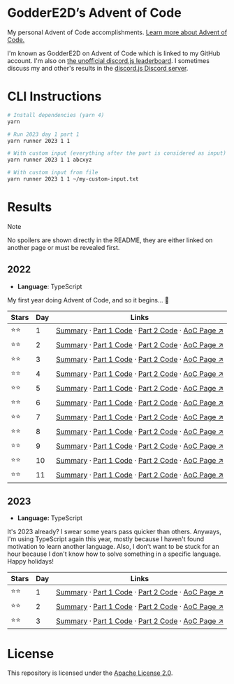 # GodderE2D’s Advent of Code

My personal Advent of Code accomplishments. [Learn more about Advent of Code.](https://adventofcode.com/about)

I'm known as GodderE2D on Advent of Code which is linked to my GitHub account. I'm also on
[the unofficial discord.js leaderboard](https://adventofcode.com/2022/leaderboard/private/view/419899). I sometimes
discuss my and other's results in the [discord.js Discord server](https://discord.gg/djs).

# CLI Instructions

```sh
# Install dependencies (yarn 4)
yarn

# Run 2023 day 1 part 1
yarn runner 2023 1 1

# With custom input (everything after the part is considered as input)
yarn runner 2023 1 1 abcxyz

# With custom input from file
yarn runner 2023 1 1 ~/my-custom-input.txt
```

# Results

> [!NOTE]  
> No spoilers are shown directly in the README, they are either linked on another page or must be revealed first.

## 2022

- **Language**: TypeScript

My first year doing Advent of Code, and so it begins... 👀

| Stars  | Day | Links                                                                                                                                                                                                                                                                                                                                                            |
| ------ | --- | ---------------------------------------------------------------------------------------------------------------------------------------------------------------------------------------------------------------------------------------------------------------------------------------------------------------------------------------------------------------- |
| ⭐️⭐️ | 1   | [Summary](https://github.com/GodderE2D/advent-of-code/blob/main/results/2022/day-1/summary.md) · [Part 1 Code](https://github.com/GodderE2D/advent-of-code/blob/main/results/2022/day-1/part-1.ts) · [Part 2 Code](https://github.com/GodderE2D/advent-of-code/blob/main/results/2022/day-1/part-2.ts) · [AoC Page ↗︎](https://adventofcode.com/2022/day/1)     |
| ⭐️⭐️ | 2   | [Summary](https://github.com/GodderE2D/advent-of-code/blob/main/results/2022/day-2/summary.md) · [Part 1 Code](https://github.com/GodderE2D/advent-of-code/blob/main/results/2022/day-2/part-1.ts) · [Part 2 Code](https://github.com/GodderE2D/advent-of-code/blob/main/results/2022/day-2/part-2.ts) · [AoC Page ↗︎](https://adventofcode.com/2022/day/2)     |
| ⭐️⭐️ | 3   | [Summary](https://github.com/GodderE2D/advent-of-code/blob/main/results/2022/day-3/summary.md) · [Part 1 Code](https://github.com/GodderE2D/advent-of-code/blob/main/results/2022/day-3/part-1.ts) · [Part 2 Code](https://github.com/GodderE2D/advent-of-code/blob/main/results/2022/day-3/part-2.ts) · [AoC Page ↗︎](https://adventofcode.com/2022/day/3)     |
| ⭐️⭐️ | 4   | [Summary](https://github.com/GodderE2D/advent-of-code/blob/main/results/2022/day-4/summary.md) · [Part 1 Code](https://github.com/GodderE2D/advent-of-code/blob/main/results/2022/day-4/part-1.ts) · [Part 2 Code](https://github.com/GodderE2D/advent-of-code/blob/main/results/2022/day-4/part-2.ts) · [AoC Page ↗︎](https://adventofcode.com/2022/day/4)     |
| ⭐️⭐️ | 5   | [Summary](https://github.com/GodderE2D/advent-of-code/blob/main/results/2022/day-5/summary.md) · [Part 1 Code](https://github.com/GodderE2D/advent-of-code/blob/main/results/2022/day-5/part-1.ts) · [Part 2 Code](https://github.com/GodderE2D/advent-of-code/blob/main/results/2022/day-5/part-2.ts) · [AoC Page ↗︎](https://adventofcode.com/2022/day/5)     |
| ⭐️⭐️ | 6   | [Summary](https://github.com/GodderE2D/advent-of-code/blob/main/results/2022/day-6/summary.md) · [Part 1 Code](https://github.com/GodderE2D/advent-of-code/blob/main/results/2022/day-6/part-1.ts) · [Part 2 Code](https://github.com/GodderE2D/advent-of-code/blob/main/results/2022/day-6/part-2.ts) · [AoC Page ↗︎](https://adventofcode.com/2022/day/6)     |
| ⭐️⭐️ | 7   | [Summary](https://github.com/GodderE2D/advent-of-code/blob/main/results/2022/day-7/summary.md) · [Part 1 Code](https://github.com/GodderE2D/advent-of-code/blob/main/results/2022/day-7/part-1.ts) · [Part 2 Code](https://github.com/GodderE2D/advent-of-code/blob/main/results/2022/day-7/part-2.ts) · [AoC Page ↗︎](https://adventofcode.com/2022/day/7)     |
| ⭐️⭐️ | 8   | [Summary](https://github.com/GodderE2D/advent-of-code/blob/main/results/2022/day-8/summary.md) · [Part 1 Code](https://github.com/GodderE2D/advent-of-code/blob/main/results/2022/day-8/part-1.ts) · [Part 2 Code](https://github.com/GodderE2D/advent-of-code/blob/main/results/2022/day-8/part-2.ts) · [AoC Page ↗︎](https://adventofcode.com/2022/day/8)     |
| ⭐️⭐️ | 9   | [Summary](https://github.com/GodderE2D/advent-of-code/blob/main/results/2022/day-9/summary.md) · [Part 1 Code](https://github.com/GodderE2D/advent-of-code/blob/main/results/2022/day-9/part-1.ts) · [Part 2 Code](https://github.com/GodderE2D/advent-of-code/blob/main/results/2022/day-9/part-2.ts) · [AoC Page ↗︎](https://adventofcode.com/2022/day/9)     |
| ⭐️⭐️ | 10  | [Summary](https://github.com/GodderE2D/advent-of-code/blob/main/results/2022/day-10/summary.md) · [Part 1 Code](https://github.com/GodderE2D/advent-of-code/blob/main/results/2022/day-10/part-1.ts) · [Part 2 Code](https://github.com/GodderE2D/advent-of-code/blob/main/results/2022/day-10/part-2.ts) · [AoC Page ↗︎](https://adventofcode.com/2022/day/10) |
| ⭐️⭐️ | 11  | [Summary](https://github.com/GodderE2D/advent-of-code/blob/main/results/2022/day-11/summary.md) · [Part 1 Code](https://github.com/GodderE2D/advent-of-code/blob/main/results/2022/day-11/part-1.ts) · [Part 2 Code](https://github.com/GodderE2D/advent-of-code/blob/main/results/2022/day-11/part-2.ts) · [AoC Page ↗︎](https://adventofcode.com/2022/day/11) |

## 2023

- **Language:** TypeScript

It's 2023 already? I swear some years pass quicker than others. Anyways, I'm using TypeScript again this year, mostly
because I haven't found motivation to learn another language. Also, I don't want to be stuck for an hour because I don't
know how to solve something in a specific language. Happy holidays!

| Stars  | Day | Links                                                                                                                                                                                                                                                                                                                                                        |
| ------ | --- | ------------------------------------------------------------------------------------------------------------------------------------------------------------------------------------------------------------------------------------------------------------------------------------------------------------------------------------------------------------ |
| ⭐️⭐️ | 1   | [Summary](https://github.com/GodderE2D/advent-of-code/blob/main/results/2023/day-1/summary.md) · [Part 1 Code](https://github.com/GodderE2D/advent-of-code/blob/main/results/2023/day-1/part-1.ts) · [Part 2 Code](https://github.com/GodderE2D/advent-of-code/blob/main/results/2023/day-1/part-2.ts) · [AoC Page ↗︎](https://adventofcode.com/2023/day/1) |
| ⭐️⭐️ | 2   | [Summary](https://github.com/GodderE2D/advent-of-code/blob/main/results/2023/day-2/summary.md) · [Part 1 Code](https://github.com/GodderE2D/advent-of-code/blob/main/results/2023/day-2/part-1.ts) · [Part 2 Code](https://github.com/GodderE2D/advent-of-code/blob/main/results/2023/day-2/part-2.ts) · [AoC Page ↗︎](https://adventofcode.com/2023/day/2) |
| ⭐️⭐️ | 3   | [Summary](https://github.com/GodderE2D/advent-of-code/blob/main/results/2023/day-3/summary.md) · [Part 1 Code](https://github.com/GodderE2D/advent-of-code/blob/main/results/2023/day-3/part-1.ts) · [Part 2 Code](https://github.com/GodderE2D/advent-of-code/blob/main/results/2023/day-3/part-2.ts) · [AoC Page ↗︎](https://adventofcode.com/2023/day/3) |

# License

This repository is licensed under the
[Apache License 2.0](https://github.com/GodderE2D/advent-of-code/blob/main/LICENSE).
